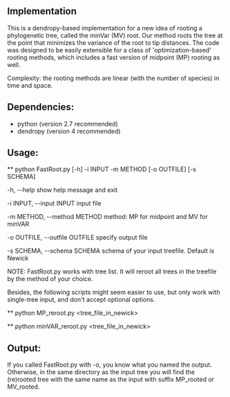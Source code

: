 ## Implementation
This is a dendropy-based implementation for a new idea of rooting a phylogenetic tree, called the minVar (MV) root. Our method roots the tree at the point that minimizes the variance of the root to tip distances. The code was designed to be easily extensible for a class of 'optimization-based' rooting methods, which includes a fast version of midpoint (MP) rooting as well.

Complexity: the rooting methods are linear (with the number of species) in time and space.

## Dependencies:
- python (version 2.7 recommended)
- dendropy (version 4 recommended)

## Usage:

**
python FastRoot.py [-h] -i INPUT -m METHOD [-o OUTFILE] [-s SCHEMA]

  -h, --help            show help message and exit
  
  -i INPUT, --input INPUT
                        input file
                        
  -m METHOD, --method METHOD
                        method: MP for midpoint and MV for minVAR
                        
  -o OUTFILE, --outfile OUTFILE
                        specify output file
                        
  -s SCHEMA, --schema SCHEMA
                        schema of your input treefile. Default is Newick



NOTE: FastRoot.py works with tree list. It will reroot all trees in the treefile by the method of your choice. 

Besides, the following scripts might seem easier to use, but only work with single-tree input, and don't accept optional options.

**
python MP_reroot.py \<tree_file_in_newick\>

**
python minVAR_reroot.py \<tree_file_in_newick\>

## Output:
If you called FastRoot.py with -o, you know what you named the output. Otherwise, in the same directory as the input tree you will find the (re)rooted tree with the same name as the input with suffix MP_rooted or MV_rooted.
